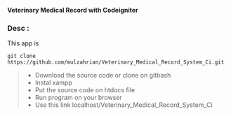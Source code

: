 **Veterinary Medical Record with Codeigniter**
### Desc :

This app is
```
git clone https://github.com/mulzahrian/Veterinary_Medical_Record_System_Ci.git
```
> - Download the source code or clone on gitbash
> - Instal xampp
> - Put the source code on htdocs file
> - Run program on your browser
> - Use this link localhost/Veterinary_Medical_Record_System_Ci
